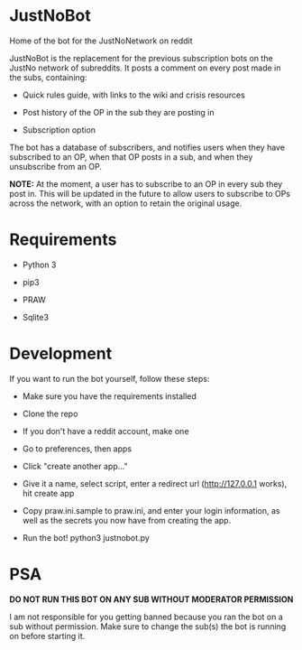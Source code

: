 # JustNoBot
Home of the bot for the JustNoNetwork on reddit

JustNoBot is the replacement for the previous subscription bots on the JustNo
network of subreddits. It posts a comment on every post made in the subs,
containing:

* Quick rules guide, with links to the wiki and crisis resources

* Post history of the OP in the sub they are posting in

* Subscription option

The bot has a database of subscribers, and notifies users when they have
subscribed to an OP, when that OP posts in a sub, and when they unsubscribe from
an OP.

**NOTE:** At the moment, a user has to subscribe to an OP in every sub they post
in. This will be updated in the future to allow users to subscribe to OPs
across the network, with an option to retain the original usage.

# Requirements

* Python 3

* pip3

* PRAW

* Sqlite3

# Development

If you want to run the bot yourself, follow these steps:

* Make sure you have the requirements installed

* Clone the repo

* If you don't have a reddit account, make one

* Go to preferences, then apps

* Click "create another app..."

* Give it a name, select script, enter a redirect url (http://127.0.0.1 works),
  hit create app

* Copy praw.ini.sample to praw.ini, and enter your login information, as well as
  the secrets you now have from creating the app.

* Run the bot! python3 justnobot.py

# PSA

**DO NOT RUN THIS BOT ON ANY SUB WITHOUT MODERATOR PERMISSION**

I am not responsible for you getting banned because you ran the bot on a sub
without permission. Make sure to change the sub(s) the bot is running on before
starting it.
